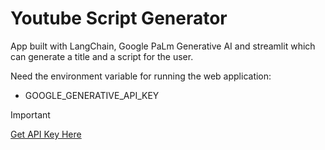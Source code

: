 # Youtube Script Generator
App built with LangChain, Google PaLm Generative AI and streamlit which can generate a title and a script for the user.

Need the environment variable for running the web application: 
- GOOGLE_GENERATIVE_API_KEY
> [!IMPORTANT]
> [Get API Key Here](https://developers.generativeai.google/guide/palm_api_overview)

